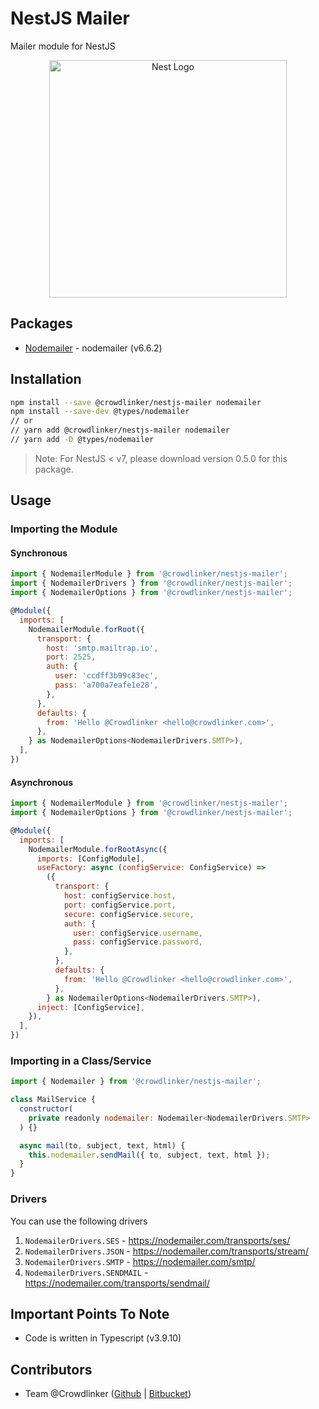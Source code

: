 # NestJS Mailer

Mailer module for NestJS

<p align="center">
  <a href="http://nestjs.com/" target="blank">
    <img src="https://nestjs.com/img/logo_text.svg" width="380" alt="Nest Logo" />
  </a>
</p>

## Packages

- [Nodemailer](https://www.npmjs.com/package/nodemailer/v/6.6.2) - nodemailer (v6.6.2)

## Installation

```bash
npm install --save @crowdlinker/nestjs-mailer nodemailer
npm install --save-dev @types/nodemailer
// or
// yarn add @crowdlinker/nestjs-mailer nodemailer
// yarn add -D @types/nodemailer
```

> Note: For NestJS < v7, please download version 0.5.0 for this package.

## Usage

### Importing the Module

#### Synchronous

```js
import { NodemailerModule } from '@crowdlinker/nestjs-mailer';
import { NodemailerDrivers } from '@crowdlinker/nestjs-mailer';
import { NodemailerOptions } from '@crowdlinker/nestjs-mailer';

@Module({
  imports: [
    NodemailerModule.forRoot({
      transport: {
        host: 'smtp.mailtrap.io',
        port: 2525,
        auth: {
          user: 'ccdff3b99c83ec',
          pass: 'a700a7eafe1e28',
        },
      },
      defaults: {
        from: 'Hello @Crowdlinker <hello@crowdlinker.com>',
      },
    } as NodemailerOptions<NodemailerDrivers.SMTP>),
  ],
})
```

#### Asynchronous

```js
import { NodemailerModule } from '@crowdlinker/nestjs-mailer';
import { NodemailerOptions } from '@crowdlinker/nestjs-mailer';

@Module({
  imports: [
    NodemailerModule.forRootAsync({
      imports: [ConfigModule],
      useFactory: async (configService: ConfigService) =>
        ({
          transport: {
            host: configService.host,
            port: configService.port,
            secure: configService.secure,
            auth: {
              user: configService.username,
              pass: configService.password,
            },
          },
          defaults: {
            from: 'Hello @Crowdlinker <hello@crowdlinker.com>',
          },
        } as NodemailerOptions<NodemailerDrivers.SMTP>),
      inject: [ConfigService],
    }),
  ],
})
```

### Importing in a Class/Service

```js
import { Nodemailer } from '@crowdlinker/nestjs-mailer';

class MailService {
  constructor(
    private readonly nodemailer: Nodemailer<NodemailerDrivers.SMTP>
  ) {}

  async mail(to, subject, text, html) {
    this.nodemailer.sendMail({ to, subject, text, html });
  }
}
```

### Drivers

You can use the following drivers

1. `NodemailerDrivers.SES` - https://nodemailer.com/transports/ses/
2. `NodemailerDrivers.JSON` - https://nodemailer.com/transports/stream/
3. `NodemailerDrivers.SMTP` - https://nodemailer.com/smtp/
4. `NodemailerDrivers.SENDMAIL` - https://nodemailer.com/transports/sendmail/

## Important Points To Note

- Code is written in Typescript (v3.9.10)

## Contributors

- Team @Crowdlinker ([Github](https://github.com/CrowdLinker) | [Bitbucket](https://bitbucket.org/crowdlinker/))
